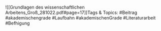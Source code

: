 
![[Grundlagen des wissenschaftlichen Arbeitens_Groß_281022.pdf#page=17]]Tags & Topics:
   #Beitrag
   #akademischengrade
   #Laufbahn
   #akademischenGrade
   #Literaturarbeit
   #Befhigung